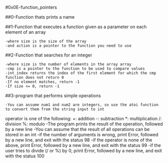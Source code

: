 #0x0E-function_pointers

##0-Function thats prints a name


##1-Function that executes a function given as a parameter on each element of an array

	-where size is the size of the array
	-and action is a pointer to the function you need to use


##2-Function that searches for an integer

	-where size is the number of elements in the array array
	-cmp is a pointer to the function to be used to compare values
	-int_index returns the index of the first element for which the cmp function does not return 0
	-If no element matches, return -1
	-If size <= 0, return -1

##3-program that performs simple operations

	-You can assume num1 and num2 are integers, so use the atoi function to convert them from the string input to int
operator is one of the following:
		+: addition
		-: subtraction
		*: multiplication
		/: division
		%: modulo
	-The program prints the result of the operation, followed by a new line
	-You can assume that the result of all operations can be stored in an int
	-if the number of arguments is wrong, print Error, followed by a new line, and exit with the status 98
	-if the operator is none of the above, print Error, followed by a new line, and exit with the status 99
	-if the user tries to divide (/ or %) by 0, print Error, followed by a new line, and exit with the status 100
